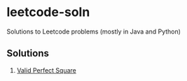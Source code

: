 # leetcode-soln
Solutions to Leetcode problems (mostly in Java and Python)


## Solutions
1. [Valid Perfect Square](valid-perfect-square)